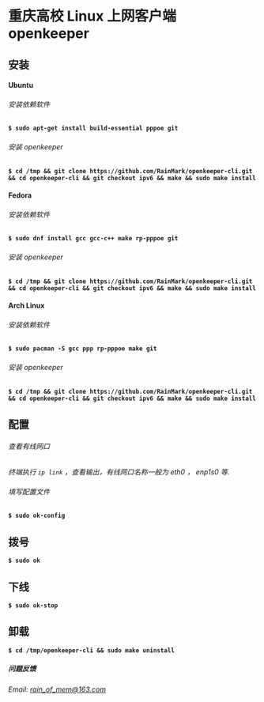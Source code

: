 # 重庆高校 Linux 上网客户端 openkeeper

## 安装

#### Ubuntu
###### 安装依赖软件
**`$ sudo apt-get install build-essential pppoe git`**
###### 安装 openkeeper
**`$ cd /tmp && git clone https://github.com/RainMark/openkeeper-cli.git && cd openkeeper-cli && git checkout ipv6 && make && sudo make install`**

#### Fedora
###### 安装依赖软件
**`$ sudo dnf install gcc gcc-c++ make rp-pppoe git`**
###### 安装 openkeeper
**`$ cd /tmp && git clone https://github.com/RainMark/openkeeper-cli.git && cd openkeeper-cli && git checkout ipv6 && make && sudo make install`**

#### Arch Linux
###### 安装依赖软件
**` $ sudo pacman -S gcc ppp rp-pppoe make git `**
###### 安装 openkeeper
**`$ cd /tmp && git clone https://github.com/RainMark/openkeeper-cli.git && cd openkeeper-cli && git checkout ipv6 && make && sudo make install`**

## 配置
###### 查看有线网口
*终端执行 `ip link` ，查看输出，有线网口名称一般为 eth0 ， enp1s0 等.*
###### 填写配置文件
**`$ sudo ok-config`**

## 拨号
**`$ sudo ok`**
## 下线
**`$ sudo ok-stop`**

## 卸载
**`$ cd /tmp/openkeeper-cli && sudo make uninstall `**

##### 问题反馈
*Email: rain_of_mem@163.com*
